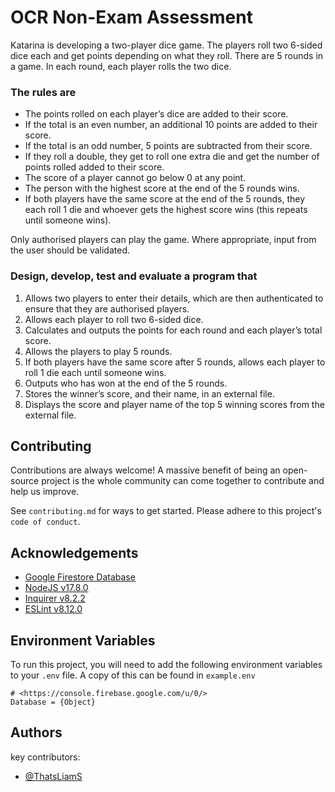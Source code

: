 # OCR Non-Exam Assessment 

Katarina is developing a two-player dice game. The players roll two 6-sided dice each and get points depending on what they roll. There are 5 rounds in a game.  In each round, each player rolls the two dice. 

### The rules are

- The points rolled on each player’s dice are added to their score.
- If the total is an even number, an additional 10 points are added to their score.
- If the total is an odd number, 5 points are subtracted from their score.
- If they roll a double, they get to roll one extra die and get the number of points rolled added to their score.
- The score of a player cannot go below 0 at any point.
- The person with the highest score at the end of the 5 rounds wins.
- If both players have the same score at the end of the 5 rounds, they each roll 1 die and whoever gets the highest score wins (this repeats until someone wins). 

Only authorised players can play the game.  Where appropriate, input from the user should be validated. 

### Design, develop, test and evaluate a program that

1. Allows two players to enter their details, which are then authenticated to ensure that they are authorised players.
2. Allows each player to roll two 6-sided dice.
3. Calculates and outputs the points for each round and each player’s total score.
4. Allows the players to play 5 rounds.
5. If both players have the same score after 5 rounds, allows each player to roll 1 die each until someone wins.
6. Outputs who has won at the end of the 5 rounds.
7. Stores the winner’s score, and their name, in an external file.
8. Displays the score and player name of the top 5 winning scores from the external file.

## Contributing

Contributions are always welcome! A massive benefit of
being an open-source project is the whole community can come together
to contribute and help us improve.

See `contributing.md` for ways to get started.
Please adhere to this project's `code of conduct`.

## Acknowledgements

 - [Google Firestore Database](https://firebase.google.com/)
 - [NodeJS v17.8.0](https://nodejs.org/en/)
 - [Inquirer v8.2.2](https://github.com/SBoudrias/Inquirer.js)
 - [ESLint v8.12.0](https://eslint.org/)

## Environment Variables

To run this project, you will need to add the following environment variables to your `.env` file.  A copy of this can be found in `example.env`

```.env
# <https://console.firebase.google.com/u/0/>
Database = {Object}
```
## Authors

key contributors:
- [@ThatsLiamS](https://github.com/ThatsLiamS)

